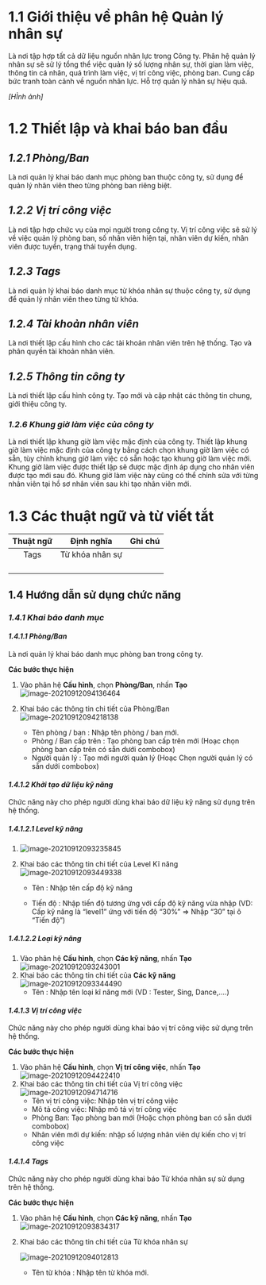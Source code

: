 

# 1.1     Giới thiệu về phân hệ Quản lý nhân sự

Là nơi tập hợp tất cả dữ liệu nguồn nhân lực trong Công ty. Phân hệ quản lý nhân sự sẽ sử lý tổng thể việc quản lý số lượng nhân sự, thời gian làm việc, thông tin cá nhân, quá trình làm việc, vị trí công việc, phòng ban. Cung cấp bức tranh toàn cảnh về nguồn nhân lực. Hỗ trợ quản lý nhân sự hiệu quả.

*[HÌnh ảnh]*

# 1.2     Thiết lập và khai báo ban đầu

### 

## ***1.2.1 Phòng/Ban***

Là nơi quản lý khai báo danh mục phòng ban thuộc công ty, sử dụng để quản lý nhân viên theo từng phòng ban riêng biệt.

## ***1.2.2 Vị trí công việc*** 

Là nơi tập hợp chức vụ của mọi người trong công ty. Vị trí công việc sẽ sử lý về việc quản lý phòng ban, số nhân viên hiện tại, nhân viên dự kiến, nhân viên được tuyển, trạng thái tuyển dụng.

## ***1.2.3 Tags***

Là nơi quản lý khai báo danh mục từ khóa nhân sự thuộc công ty, sử dụng để quản lý nhân viên theo từng từ khóa.

## ***1.2.4 Tài khoản nhân viên*** 

Là nơi thiết lập cấu hình cho các tài khoản nhân viên trên hệ thống. Tạo và phân quyền tài khoản nhân viên.

## ***1.2.5 Thông tin công ty***

Là nơi thiết lập cấu hình công ty. Tạo mới và cập nhật các thông tin chung, giới thiệu công ty.

### ***1.2.6 Khung giờ làm việc của công ty***

Là nơi thiết lập khung giờ làm việc mặc định của công ty. Thiết lập khung giờ làm việc mặc định của công ty bằng cách chọn khung giờ làm việc có sẵn, tùy chỉnh khung giờ làm việc có sẵn hoặc tạo khung giờ làm việc mới. Khung giờ làm việc được thiết lập sẽ được mặc định áp dụng cho nhân viên được tạo mới sau đó. Khung giờ làm việc này cũng có thể chỉnh sửa với từng nhân viên tại hồ sơ nhân viên sau khi tạo nhân viên mới.

# 1.3     Các thuật ngữ và từ viết tắt

| **Thuật ngữ** | **Định nghĩa**  | **Ghi chú** |
| :-----------: | :-------------: | :---------: |
|     Tags      | Từ khóa nhân sự |             |
|               |                 |             |
|               |                 |             |
|               |                 |             |
|               |                 |             |

## 1.4     Hướng dẫn sử dụng chức năng

### *1.4.1    Khai báo danh mục*

#### *1.4.1.1    Phòng/Ban*

Là nơi quản lý khai báo danh mục phòng ban trong công ty.

**Các bước thực hiện**

1. Vào phân hệ **Cấu hình**, chọn **Phòng/Ban**, nhấn **Tạo**![image-20210912094136464](C:\Users\admin\AppData\Roaming\Typora\typora-user-images\image-20210912094136464.png)

2. Khai báo các thông tin chi tiết của Phòng/Ban![image-20210912094218138](C:\Users\admin\AppData\Roaming\Typora\typora-user-images\image-20210912094218138.png)

   + Tên phòng / ban : Nhập tên phòng / ban mới.
   + Phòng / Ban cấp trên : Tạo phòng ban cấp trên mới (Hoạc chọn phòng ban cấp trên có sẵn dưới combobox)
   + Người quản lý : Tạo mới người quản lý (Hoạc Chọn người quản lý có sẵn dưới combobox)

   

#### ***1.4.1.2	Khởi tạo dữ liệu kỹ năng***

Chức năng này cho phép người dùng khai báo dữ liệu kỹ năng sử dụng trên hệ thống.

##### 1.4.1.2.1	Level kỹ năng

1. ![image-20210912093235845](C:\Users\admin\AppData\Roaming\Typora\typora-user-images\image-20210912093235845.png)

2. Khai báo các thông tin chi tiết của Level Kĩ năng![image-20210912093449338](C:\Users\admin\AppData\Roaming\Typora\typora-user-images\image-20210912093449338.png)

   + Tên : Nhập tên cấp độ kỹ năng 

   + Tiến độ : Nhập tiến độ tương ứng với cấp độ kỹ năng vừa nhập (VD: Cấp kỹ năng là “level1” ứng với tiến độ “30%” => Nhập “30” tại ô “Tiến độ”)

     

##### 1.4.1.2.2	Loại kỹ năng

1. Vào phân hệ **Cấu hình**, chọn **Các kỹ năng**, nhấn **Tạo**![image-20210912093243001](C:\Users\admin\AppData\Roaming\Typora\typora-user-images\image-20210912093243001.png)
2. Khai báo các thông tin chi tiết của **Các kỹ năng**![image-20210912093344490](C:\Users\admin\AppData\Roaming\Typora\typora-user-images\image-20210912093344490.png)
   + Tên : Nhập tên loại kĩ năng mới (VD : Tester, Sing, Dance,....)

#### ***1.4.1.3   Vị trí công việc***

Chức năng này cho phép người dùng khai báo vị trí công việc sử dụng trên hệ thống.

**Các bước thực hiện**

1. Vào phân hệ **Cấu hình**, chọn **Vị trí công việc**, nhấn **Tạo**![image-20210912094422410](C:\Users\admin\AppData\Roaming\Typora\typora-user-images\image-20210912094422410.png)
2. Khai báo các thông tin chi tiết của Vị trí công việc![image-20210912094714716](C:\Users\admin\AppData\Roaming\Typora\typora-user-images\image-20210912094714716.png)
   - Tên vị trí công việc: Nhập tên vị trí công việc 
   - Mô tả công việc: Nhập mô tả vị trí công việc
   - Phòng Ban: Tạo phòng ban mới (Hoặc chọn phòng ban có sẵn dưới combobox)
   - Nhân viên mới dự kiến: nhập số lượng nhân viên dự kiến cho vị trí công việc

#### *1.4.1.4    Tags*

Chức năng này cho phép người dùng khai báo Từ khóa nhân sự sử dụng trên hệ thống.

**Các bước thực hiện**

1. Vào phân hệ **Cấu hình**, chọn **Các kỹ năng**, nhấn **Tạo**![image-20210912093834317](C:\Users\admin\AppData\Roaming\Typora\typora-user-images\image-20210912093834317.png)

2. Khai báo các thông tin chi tiết của Từ khóa nhân sự

   ![image-20210912094012813](C:\Users\admin\AppData\Roaming\Typora\typora-user-images\image-20210912094012813.png)

   - Tên từ khóa : Nhập tên từ khóa mới.



 

